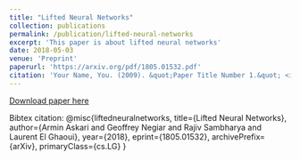 ```yaml
---
title: "Lifted Neural Networks"
collection: publications
permalink: /publication/lifted-neural-networks
excerpt: 'This paper is about lifted neural networks'
date: 2018-05-03
venue: 'Preprint'
paperurl: 'https://arxiv.org/pdf/1805.01532.pdf'
citation: 'Your Name, You. (2009). &quot;Paper Title Number 1.&quot; <i>Journal 1</i>. 1(1).'
---
```


[Download paper here](http://academicpages.github.io/files/lifted_neural_networks.pdf)

Bibtex citation: @misc{liftedneuralnetworks,
      title={Lifted Neural Networks}, 
      author={Armin Askari and Geoffrey Negiar and Rajiv Sambharya and Laurent El Ghaoui},
      year={2018},
      eprint={1805.01532},
      archivePrefix={arXiv},
      primaryClass={cs.LG}
}